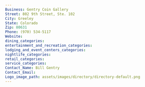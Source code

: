 ```yaml
---
Business: Gentry Coin Gallery
Street: 802 9th Street, Ste. 102
City: Greeley
State: Colorado
Zip: 80631
Phone: (970) 534-5117
Website: 
dining_categories: 
entertainment_and_recreation_categories: 
lodging_and_event_centers_categories: 
nightlife_categories: 
retail_categories: 
service_categories: 
Contact_Name: Bill Gentry
Contact_Email: 
Logo_image_path: assets/images/directory/directory-default.png
---
```


